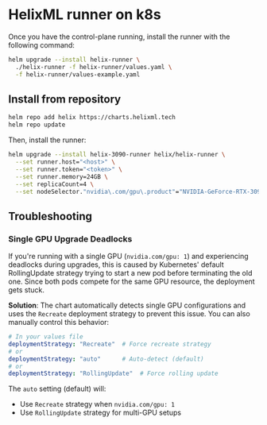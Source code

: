 # HelixML runner on k8s

Once you have the control-plane running, install the runner with the following command:

```bash
helm upgrade --install helix-runner \
  ./helix-runner -f helix-runner/values.yaml \
  -f helix-runner/values-example.yaml
```

## Install from repository

```bash
helm repo add helix https://charts.helixml.tech 
helm repo update
```

Then, install the runner:

```bash
helm upgrade --install helix-3090-runner helix/helix-runner \
  --set runner.host="<host>" \
  --set runner.token="<token>" \
  --set runner.memory=24GB \
  --set replicaCount=4 \
  --set nodeSelector."nvidia\.com/gpu\.product"="NVIDIA-GeForce-RTX-3090-Ti"
```

## Troubleshooting

### Single GPU Upgrade Deadlocks

If you're running with a single GPU (`nvidia.com/gpu: 1`) and experiencing deadlocks during upgrades, this is caused by Kubernetes' default RollingUpdate strategy trying to start a new pod before terminating the old one. Since both pods compete for the same GPU resource, the deployment gets stuck.

**Solution**: The chart automatically detects single GPU configurations and uses the `Recreate` deployment strategy to prevent this issue. You can also manually control this behavior:

```yaml
# In your values file
deploymentStrategy: "Recreate"  # Force recreate strategy
# or
deploymentStrategy: "auto"      # Auto-detect (default)
# or  
deploymentStrategy: "RollingUpdate"  # Force rolling update
```

The `auto` setting (default) will:
- Use `Recreate` strategy when `nvidia.com/gpu: 1` 
- Use `RollingUpdate` strategy for multi-GPU setups